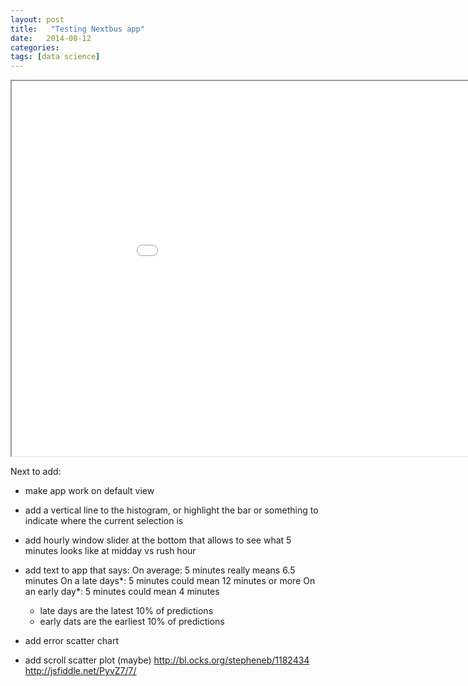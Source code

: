 ```yaml
---
layout: post
title:   "Testing Nextbus app"
date:   2014-08-12
categories: 
tags: [data science]
---
```



<iframe src="../assets/html/d3nextbus.html" width="1000" height="600"></iframe>



Next to add: 

* make app work on default view
* add a vertical line to the histogram, or highlight the bar or something to indicate where the current selection is
* add hourly window slider at the bottom that allows to see what 5 minutes looks like at midday vs rush hour
* add text to app that says:
    On average: 5 minutes really means 6.5 minutes
    On a late days*: 5 minutes could mean 12 minutes or more
    On an early day*: 5 minutes could mean 4 minutes

    * late days are the latest 10%      of predictions
    * early dats are the earliest 10% of predictions

* add error scatter chart
* add scroll scatter plot (maybe) 
    http://bl.ocks.org/stepheneb/1182434
    http://jsfiddle.net/PyvZ7/7/